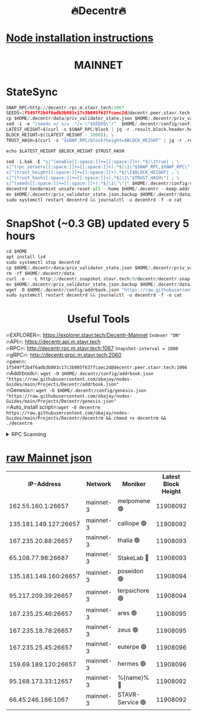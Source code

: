 <h1 align="center"> 🔥Decentr🔥</h1>

[Node installation instructions](https://github.com/obajay/nodes-Guides/tree/main/Projects/Decentr)
=
<h1 align="center"> MAINNET</h1>

# StateSync
```python
SNAP_RPC=http://decentr.rpc.m.stavr.tech:1067
SEEDS=1f5497f2b4f6adb3b803c17c3b005f637fcaec2d@decentr.peer.stavr.tech:1066
cp $HOME/.decentr/data/priv_validator_state.json $HOME/.decentr/priv_validator_state.json.backup
sed -i -e "/seeds =/ s/= .*/= \"$SEEDS\"/"  $HOME/.decentr/config/config.toml
LATEST_HEIGHT=$(curl -s $SNAP_RPC/block | jq -r .result.block.header.height); \
BLOCK_HEIGHT=$((LATEST_HEIGHT - 1000)); \
TRUST_HASH=$(curl -s "$SNAP_RPC/block?height=$BLOCK_HEIGHT" | jq -r .result.block_id.hash)

echo $LATEST_HEIGHT $BLOCK_HEIGHT $TRUST_HASH

sed -i.bak -E "s|^(enable[[:space:]]+=[[:space:]]+).*$|\1true| ; \
s|^(rpc_servers[[:space:]]+=[[:space:]]+).*$|\1\"$SNAP_RPC,$SNAP_RPC\"| ; \
s|^(trust_height[[:space:]]+=[[:space:]]+).*$|\1$BLOCK_HEIGHT| ; \
s|^(trust_hash[[:space:]]+=[[:space:]]+).*$|\1\"$TRUST_HASH\"| ; \
s|^(seeds[[:space:]]+=[[:space:]]+).*$|\1\"\"|" $HOME/.decentr/config/config.toml
decentrd tendermint unsafe-reset-all --home $HOME/.decentr --keep-addr-book
mv $HOME/.decentr/priv_validator_state.json.backup $HOME/.decentr/data/priv_validator_state.json
sudo systemctl restart decentrd && journalctl -u decentrd -f -o cat
```
# SnapShot (~0.3 GB) updated every 5 hours
```python
cd $HOME
apt install lz4
sudo systemctl stop decentrd
cp $HOME/.decentr/data/priv_validator_state.json $HOME/.decentr/priv_validator_state.json.backup
rm -rf $HOME/.decentr/data
curl -o - -L http://decentr.snapshot.stavr.tech:9/decentr/decentr-snap.tar.lz4 | lz4 -c -d - | tar -x -C $HOME/.decentr --strip-components 2
mv $HOME/.decentr/priv_validator_state.json.backup $HOME/.decentr/data/priv_validator_state.json
wget -O $HOME/.decentr/config/addrbook.json "https://raw.githubusercontent.com/obajay/nodes-Guides/main/Projects/Decentr/addrbook.json"
sudo systemctl restart decentrd && journalctl -u decentrd -f -o cat
```

 <h1 align="center"> Useful Tools</h1>

🔥EXPLORER🔥:     https://explorer.stavr.tech/Decentr-Mainnet        `Indexer "ON"` \
🔥API🔥:          https://decentr.api.m.stavr.tech \
🔥RPC🔥:          http://decentr.rpc.m.stavr.tech:1067              `Snapshot-interval = 1000` \
🔥gRPC🔥:         http://decentr.grpc.m.stavr.tech:2060 \
🔥peer🔥:         `1f5497f2b4f6adb3b803c17c3b005f637fcaec2d@decentr.peer.stavr.tech:1066` \
🔥Addrbook🔥:  `wget -O $HOME/.decentr/config/addrbook.json "https://raw.githubusercontent.com/obajay/nodes-Guides/main/Projects/Decentr/addrbook.json"` \
🔥Genesis🔥:  `wget -O $HOME/.decentr/config/genesis.json "https://raw.githubusercontent.com/obajay/nodes-Guides/main/Projects/Decentr/genesis.json"` \
🔥Auto_install script🔥:`wget -O decentrm https://raw.githubusercontent.com/obajay/nodes-Guides/main/Projects/Decentr/decentrm && chmod +x decentrm && ./decentrm`

<details>
<summary>RPC Scanning</summary>

<h2 align="center"> We scan nodes in real time every 4 hours. And we provide the final result of RPC endpoints.
We cannot influence the operation of these nodes in any way. </h2>


```python
If Voting Power is higher than 0 --> then the Node is a validator of the network and may be subject to attack and be a potential threat to the chain.
```
```python
We marked such validators with a red symbol
```

</details>

[raw Mainnet json](https://rpc-check.decentrm.stavr.tech/decentrm/rpc-decentrm-result.json)
=



<table><tr><th>IP-Address</th><th>Network</th><th>Moniker</th><th>Latest Block Height</th><th>Earliest Block Height</th><th>Catching Up</th><th>Tx Index</th><th>Voting Power</th><th>Scan Time</th></tr><tr><td>162.55.160.1:26657</td><td>mainnet-3</td><td>melpomene 🟢</td><td>11908092</td><td>1688950</td><td>False</td><td>on</td><td>0</td><td>2023-12-10T21:19:08.773762969UTC</td></tr><tr><td>135.181.149.127:26657</td><td>mainnet-3</td><td>calliope 🟢</td><td>11908092</td><td>1688950</td><td>False</td><td>on</td><td>0</td><td>2023-12-10T21:19:09.128038186UTC</td></tr><tr><td>167.235.20.88:26657</td><td>mainnet-3</td><td>thalia 🟢</td><td>11908093</td><td>1688950</td><td>False</td><td>on</td><td>0</td><td>2023-12-10T21:19:15.367718591UTC</td></tr><tr><td>65.108.77.98:26687</td><td>mainnet-3</td><td>StakeLab 🔴</td><td>11908093</td><td>1688950</td><td>False</td><td>on</td><td>5264874</td><td>2023-12-10T21:19:15.680612062UTC</td></tr><tr><td>135.181.149.160:26657</td><td>mainnet-3</td><td>poseidon 🟢</td><td>11908094</td><td>1688950</td><td>False</td><td>on</td><td>0</td><td>2023-12-10T21:19:18.315768711UTC</td></tr><tr><td>95.217.209.39:26657</td><td>mainnet-3</td><td>terpsichore 🟢</td><td>11908094</td><td>1688950</td><td>False</td><td>on</td><td>0</td><td>2023-12-10T21:19:22.795558952UTC</td></tr><tr><td>167.235.25.46:26657</td><td>mainnet-3</td><td>ares 🟢</td><td>11908095</td><td>1688950</td><td>False</td><td>on</td><td>0</td><td>2023-12-10T21:19:27.307542384UTC</td></tr><tr><td>167.235.18.78:26657</td><td>mainnet-3</td><td>zeus 🟢</td><td>11908095</td><td>1688950</td><td>False</td><td>on</td><td>0</td><td>2023-12-10T21:19:27.649721083UTC</td></tr><tr><td>167.235.25.45:26657</td><td>mainnet-3</td><td>euterpe 🟢</td><td>11908096</td><td>1688950</td><td>False</td><td>on</td><td>0</td><td>2023-12-10T21:19:29.951609128UTC</td></tr><tr><td>159.69.189.120:26657</td><td>mainnet-3</td><td>hermes 🟢</td><td>11908096</td><td>1688950</td><td>False</td><td>on</td><td>0</td><td>2023-12-10T21:19:30.219228476UTC</td></tr><tr><td>95.168.173.33:12657</td><td>mainnet-3</td><td>%{name}% 🔴</td><td>11908092</td><td>8964001</td><td>False</td><td>on</td><td>4161903</td><td>2023-12-10T21:19:10.811035556UTC</td></tr><tr><td>66.45.246.166:1067</td><td>mainnet-3</td><td>STAVR-Service 🟢</td><td>11908092</td><td>11906001</td><td>False</td><td>on</td><td>0</td><td>2023-12-10T21:19:10.277107694UTC</td></tr></table>